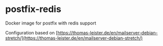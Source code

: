 # postfix-redis
Docker image for postfix with redis support

Configuration based on [https://thomas-leister.de/en/mailserver-debian-stretch/](https://thomas-leister.de/en/mailserver-debian-stretch/)
